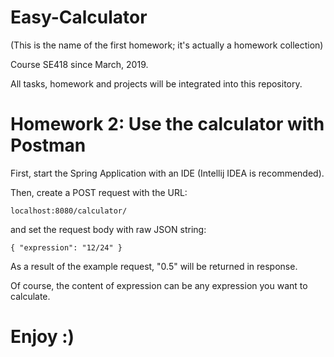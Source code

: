 # Easy-Calculator
(This is the name of the first homework; it's actually a homework collection)

Course SE418 since March, 2019.

All tasks, homework and projects will be integrated into this repository.

# Homework 2: Use the calculator with Postman
First, start the Spring Application with an IDE (Intellij IDEA is recommended).

Then, create a POST request with the URL:

<code>localhost:8080/calculator/</code>

and set the request body with raw JSON string:

<code>{
    "expression": "12/24"
}</code>

As a result of the example request, "0.5" will be returned in response.

Of course, the content of expression can be any expression you want to calculate.

Enjoy :)
=======
